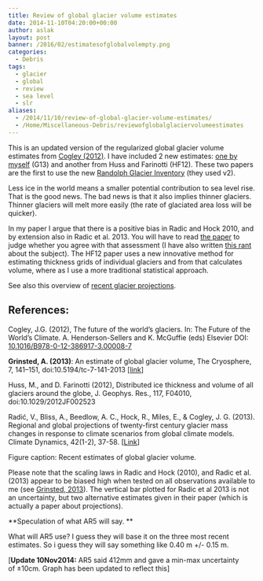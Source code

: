 ```yaml
---
title: Review of global glacier volume estimates
date: 2014-11-10T04:20:00+00:00
author: aslak
layout: post
banner: /2016/02/estimatesofglobalvolempty.png
categories:
  - Debris
tags:
  - glacier
  - global
  - review
  - sea level
  - slr
aliases:
  - /2014/11/10/review-of-global-glacier-volume-estimates/
  - /Home/Miscellaneous-Debris/reviewofglobalglaciervolumeestimates
---
```

This is an updated version of the regularized global glacier volume estimates from [Cogley (2012)](http://books.google.dk/books?id=c0_SV9I_57IC&pg=PA213#v=onepage&q&f=false). I have included 2 new estimates: [one by myself](/Home/PDFs/Announcements/anestimateofglobalglaciervolume) (G13) and another from Huss and Farinotti (HF12). These two papers are the first to use the new [Randolph Glacier Inventory](http://www.glims.org/RGI/) (they used v2).

Less ice in the world means a smaller potential contribution to sea level rise. That is the good news. The bad news is that it also implies thinner glaciers. Thinner glaciers will melt more easily (the rate of glaciated area loss will be quicker).

In my paper I argue that there is a positive bias in Radic and Hock 2010, and by extension also in Radic et al. 2013. You will have to read [the paper](https://debris.glaciology.net/2013/12/24/an-estimate-of-global-glacier-volume/) to judge whether you agree with that assessment (I have also written [this rant](https://debris.glaciology.net/2013/06/07/estimating-global-glacier-volume/) about the subject). The HF12 paper uses a new innovative method for estimating thickness grids of individual glaciers and from that calculates volume, where as I use a more traditional statistical approach.

See also this overview of [recent glacier projections](/Home/Miscellaneous-Debris/glacierprojections).

## **References:**

Cogley, J.G. (2012), The future of the world’s glaciers. In: The Future of the World’s Climate. A. Henderson-Sellers and K. McGuffie (eds) Elsevier DOI: [10.1016/B978-0-12-386917-3.00008-7](http://dx.doi.org/10.1016/B978-0-12-386917-3.00008-7)

**Grinsted, A. (2013)**: An estimate of global glacier volume, The Cryosphere, 7, 141–151, doi:10.5194/tc-7-141-2013 [[link](http://www.the-cryosphere.net/7/141/2013/tc-7-141-2013.pdf)]
  
Huss, M., and D. Farinotti (2012), Distributed ice thickness and volume of all glaciers around the globe, J. Geophys. Res., 117, F04010, doi:10.1029/2012JF002523

Radić, V., Bliss, A., Beedlow, A. C., Hock, R., Miles, E., & Cogley, J. G. (2013). Regional and global projections of twenty-first century glacier mass changes in response to climate scenarios from global climate models. Climate Dynamics, 42(1-2), 37-58. [[Link](http://www.eos.ubc.ca/~vradic/Radic_et_al2013_ClimDyn.pdf)]

Figure caption: Recent estimates of global glacier volume.
  
Please note that the scaling laws in Radic and Hock (2010), and Radic et al. (2013) appear to be biased high when tested on all observations available to me (see [Grinsted, 2013](/Home/PDFs/Announcements/anestimateofglobalglaciervolume)). The vertical bar plotted for Radic et al 2013 is not an uncertainty, but two alternative estimates given in their paper (which is actually a paper about projections).
  
**Speculation of what AR5 will say. **
  
What will AR5 use? I guess they will base it on the three most recent estimates. So i guess they will say something like 0.40 m +/- 0.15 m.
  
[**Update 10Nov2014:** AR5 said 412mm and gave a min-max uncertainty of ±10cm. Graph has been updated to reflect this]
